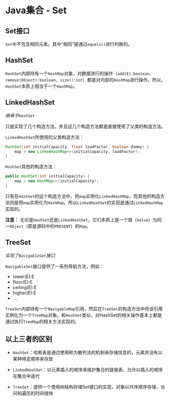 # Java集合 - Set

## Set接口

`Set`中不包含相同元素。其中“相同”是通过`equals()`进行判断的。

## HashSet

`HashSet`内部持有一个`HashMap`对象，对数据进行的操作（`add(E):boolean`、`remove(Object):boolean`、`size():int`）都是对内部的`HashMap`进行操作。所以，`HashSet`本质上相当于一个`HashMap`。

## LinkedHashSet

*继承于`HashSet`*

只是实现了几个构造方法，并且这几个构造方法都是直接使用了父类的构造方法。

`LinkedHashSet`所使用的父类构造方法：
```Java
HashSet(int initialCapacity, float loadFactor, boolean dummy) {
    map = new LinkedHashMap<>(initialCapacity, loadFactor);
}
```

`HashSet`其他的构造方法：
```Java
public HashSet(int initialCapacity) {
    map = new HashMap<>(initialCapacity);
}
```

只有在`HashSet`的这个构造方法中，把`map`实例化`LinkedHashMap`，而其他的构造方法则是把`map`实例化为`HashMap`。所以`LinkedHashSet`的实现是通过`LinkedHashMap`实现的。

**注意：** 无论是`HashSet`还是`LinkedHashSet`，它们本质上是一个值（`Value`）为同一`Object`（即是源码中的`PRESENT`）的`Map`。


## TreeSet

*实现了`NavigableSet`接口*

`NavigableSet`接口提供了一系列导航方法，例如：

* lower(E):E
* floor(E):E
* ceiling(E):E
* higher(E):E
* ...

`TreeSet`内部持有一个`NavigableMap`引用，然后在`TreeSet`的构造方法中将该引用实例化为一个`TreeMap`对象。和`HashSet`类似，对HashSet的相关操作基本上都是通过执行`TreeMap`的相关方法实现的。

## 以上三者的区别

* `HashSet`：哈希表是通过使用称为散列法的机制来存储信息的，元素并没有以某种特定顺序来存放

* `LinkedHashSet`：以元素插入的顺序来维护集合的链接表，允许以插入的顺序在集合中迭代

* `TreeSet`：提供一个使用树结构存储Set接口的实现，对象以升序顺序存储，访问和遍历的时间很快
